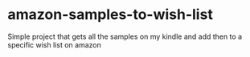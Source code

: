 # amazon-samples-to-wish-list
Simple project that gets all the samples on my kindle and add then to a specific wish list on amazon
